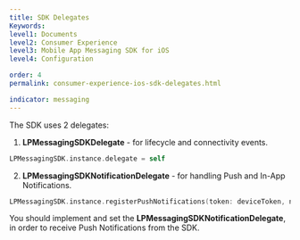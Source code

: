 ```yaml
---
title: SDK Delegates
Keywords:
level1: Documents
level2: Consumer Experience
level3: Mobile App Messaging SDK for iOS
level4: Configuration

order: 4
permalink: consumer-experience-ios-sdk-delegates.html

indicator: messaging
---
```

The SDK uses 2 delegates:

1. **LPMessagingSDKDelegate** - for lifecycle and connectivity events.

```swift
LPMessagingSDK.instance.delegate = self
```

2. **LPMessagingSDKNotificationDelegate** - for handling Push and In-App Notifications.

```swift
LPMessagingSDK.instance.registerPushNotifications(token: deviceToken, notificationDelegate: self)
```

You should implement and set the **LPMessagingSDKNotificationDelegate**, in order to receive Push Notifications from the SDK.
